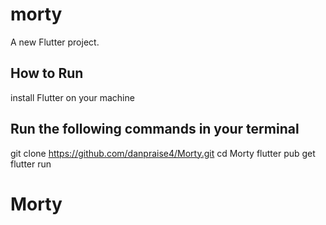 # morty

A new Flutter project.

## How to Run
install Flutter on your machine
## Run the following commands in your terminal

git clone https://github.com/danpraise4/Morty.git
cd Morty
flutter pub get
flutter run

# Morty
